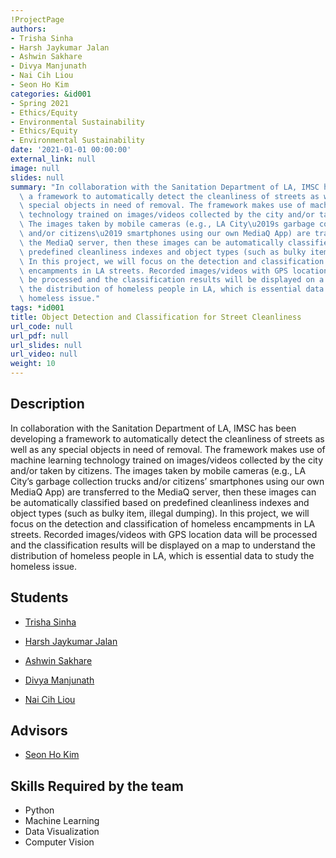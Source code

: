 ```yaml
---
!ProjectPage
authors:
- Trisha Sinha
- Harsh Jaykumar Jalan
- Ashwin Sakhare
- Divya Manjunath
- Nai Cih Liou
- Seon Ho Kim
categories: &id001
- Spring 2021
- Ethics/Equity
- Environmental Sustainability
- Ethics/Equity
- Environmental Sustainability
date: '2021-01-01 00:00:00'
external_link: null
image: null
slides: null
summary: "In collaboration with the Sanitation Department of LA, IMSC has been developing\
  \ a framework to automatically detect the cleanliness of streets as well as any\
  \ special objects in need of removal. The framework makes use of machine learning\
  \ technology trained on images/videos collected by the city and/or taken by citizens.\
  \ The images taken by mobile cameras (e.g., LA City\u2019s garbage collection trucks\
  \ and/or citizens\u2019 smartphones using our own MediaQ App) are transferred to\
  \ the MediaQ server, then these images can be automatically classified based on\
  \ predefined cleanliness indexes and object types (such as bulky item, illegal dumping).\
  \ In this project, we will focus on the detection and classification of homeless\
  \ encampments in LA streets. Recorded images/videos with GPS location data will\
  \ be processed and the classification results will be displayed on a map to understand\
  \ the distribution of homeless people in LA, which is essential data to study the\
  \ homeless issue."
tags: *id001
title: Object Detection and Classification for Street Cleanliness
url_code: null
url_pdf: null
url_slides: null
url_video: null
weight: 10
---
```

## Description

In collaboration with the Sanitation Department of LA, IMSC has been developing a framework to automatically detect the cleanliness of streets as well as any special objects in need of removal. The framework makes use of machine learning technology trained on images/videos collected by the city and/or taken by citizens. The images taken by mobile cameras (e.g., LA City’s garbage collection trucks and/or citizens’ smartphones using our own MediaQ App) are transferred to the MediaQ server, then these images can be automatically classified based on predefined cleanliness indexes and object types (such as bulky item, illegal dumping). In this project, we will focus on the detection and classification of homeless encampments in LA streets. Recorded images/videos with GPS location data will be processed and the classification results will be displayed on a map to understand the distribution of homeless people in LA, which is essential data to study the homeless issue.





## Students

* [Trisha Sinha](../../../author/trisha-sinha)

* [Harsh Jaykumar Jalan](../../../author/harsh-jaykumar-jalan)

* [Ashwin Sakhare](../../../author/ashwin-sakhare)

* [Divya Manjunath](../../../author/divya-manjunath)

* [Nai Cih Liou](../../../author/nai-cih-liou)

## Advisors

* [Seon Ho Kim](../../../author/seon-ho-kim)

## Skills Required by the team


* Python
* Machine Learning
* Data Visualization
* Computer Vision